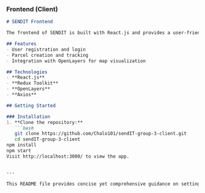 ### Frontend (Client)

```markdown
# SENDIT Frontend

The frontend of SENDIT is built with React.js and provides a user-friendly interface for managing parcel deliveries.

## Features
- User registration and login
- Parcel creation and tracking
- Integration with OpenLayers for map visualization

## Technologies
- **React.js**
- **Redux Toolkit**
- **OpenLayers**
- **Axios**

## Getting Started

### Installation
1. **Clone the repository:**
   ```bash
   git clone https://github.com/Chalo101/sendIT-group-3-client.git
   cd sendIT-group-3-client
npm install
npm start
Visit http://localhost:3000/ to view the app.


---

This README file provides concise yet comprehensive guidance on setting up, running, and understanding the SENDIT project. It also gives a brief overview of what the app does and the technologies involved.



